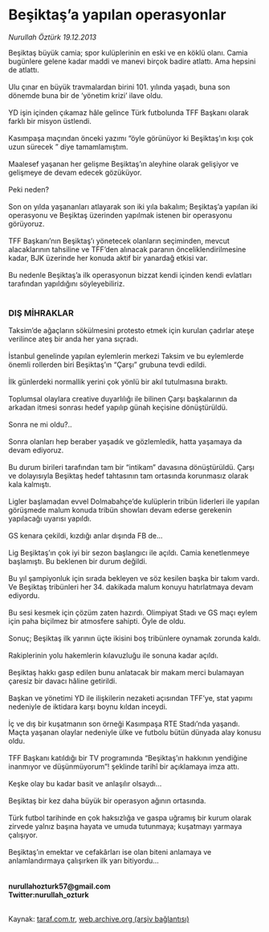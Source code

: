 # Beşiktaş’a yapılan operasyonlar

*Nurullah Öztürk 19.12.2013*

<div class="yazi">Beşiktaş büyük camia; spor kulüplerinin en eski ve en köklü olanı. Camia bugünlere gelene kadar maddi ve manevi birçok badire atlattı. Ama hepsini de atlattı.<br/><br/>Ulu çınar en büyük travmalardan birini 101. yılında yaşadı, buna son dönemde buna bir de ‘yönetim krizi’ ilave oldu.<br/><br/>YD işin içinden çıkamaz hâle gelince Türk futbolunda TFF Başkanı olarak farklı bir misyon üstlendi.<br/><br/>Kasımpaşa maçından önceki yazımı “öyle görünüyor ki Beşiktaş’ın kışı çok uzun sürecek ” diye tamamlamıştım.<br/><br/>Maalesef yaşanan her gelişme Beşiktaş’ın aleyhine olarak gelişiyor ve gelişmeye de devam edecek gözüküyor.<br/><br/>Peki neden?<br/><br/>Son on yılda yaşananları atlayarak son iki yıla bakalım; Beşiktaş’a yapılan iki operasyonu ve Beşiktaş üzerinden yapılmak istenen bir operasyonu görüyoruz.<br/><br/>TFF Başkanı’nın Beşiktaş’ı yönetecek olanların seçiminden, mevcut alacaklarının tahsiline ve TFF’den alınacak paranın önceliklendirilmesine kadar, BJK üzerinde her konuda aktif bir yanardağ etkisi var.<br/><br/>Bu nedenle Beşiktaş’a ilk operasyonun bizzat kendi içinden kendi evlatları tarafından yapıldığını söyleyebiliriz.<br/><br/><h3>DIŞ MİHRAKLAR</h3>Taksim’de ağaçların sökülmesini protesto etmek için kurulan çadırlar ateşe verilince ateş bir anda her yana sıçradı.<br/><br/>İstanbul genelinde yapılan eylemlerin merkezi Taksim ve bu eylemlerde önemli rollerden biri Beşiktaş’ın “Çarşı” grubuna tevdi edildi.<br/><br/>İlk günlerdeki normallik yerini çok yönlü bir akıl tutulmasına bıraktı.<br/><br/>Toplumsal olaylara creative duyarlılığı ile bilinen Çarşı başkalarının da arkadan itmesi sonrası hedef yapılıp günah keçisine dönüştürüldü.<br/><br/>Sonra ne mi oldu?..<br/><br/>Sonra olanları hep beraber yaşadık ve gözlemledik, hatta yaşamaya da devam ediyoruz.<br/><br/>Bu durum birileri tarafından tam bir “intikam” davasına dönüştürüldü. Çarşı ve dolayısıyla Beşiktaş hedef tahtasının tam ortasında korunmasız olarak kala kalmıştı.<br/><br/>Ligler başlamadan evvel Dolmabahçe’de kulüplerin tribün liderleri ile yapılan görüşmede malum konuda tribün showları devam ederse gerekenin yapılacağı uyarısı yapıldı.<br/><br/>GS kenara çekildi, kızdığı anlar dışında FB de...<br/><br/>Lig Beşiktaş’ın çok iyi bir sezon başlangıcı ile açıldı. Camia kenetlenmeye başlamıştı. Bu beklenen bir durum değildi.<br/><br/>Bu yıl şampiyonluk için sırada bekleyen ve söz kesilen başka bir takım vardı. Ve Beşiktaş tribünleri her 34. dakikada malum konuyu hatırlatmaya devam ediyordu.<br/><br/>Bu sesi kesmek için çözüm zaten hazırdı. Olimpiyat Stadı ve GS maçı eylem için paha biçilmez bir atmosfere sahipti. Öyle de oldu.<br/><br/>Sonuç; Beşiktaş ilk yarının üçte ikisini boş tribünlere oynamak zorunda kaldı.<br/><br/>Rakiplerinin yolu hakemlerin kılavuzluğu ile sonuna kadar açıldı.<br/><br/>Beşiktaş hakkı gasp edilen bunu anlatacak bir makam merci bulamayan çaresiz bir davacı hâline getirildi.<br/><br/>Başkan ve yönetimi YD ile ilişkilerin nezaketi açısından TFF’ye, stat yapımı nedeniyle de iktidara karşı boynu kıldan inceydi.<br/><br/>İç ve dış bir kuşatmanın son örneği Kasımpaşa RTE Stadı’nda yaşandı. Maçta yaşanan olaylar nedeniyle ülke ve futbolu bütün dünyada alay konusu oldu.<br/><br/>TFF Başkanı katıldığı bir TV programında “Beşiktaş’ın hakkının yendiğine inanmıyor ve düşünmüyorum”! şeklinde tarihî bir açıklamaya imza attı.<br/><br/>Keşke olay bu kadar basit ve anlaşılır olsaydı...<br/><br/>Beşiktaş bir kez daha büyük bir operasyon ağının ortasında.<br/><br/>Türk futbol tarihinde en çok haksızlığa ve gaspa uğramış bir kurum olarak zirvede yalnız başına hayata ve umuda tutunmaya; kuşatmayı yarmaya çalışıyor.<br/><br/>Beşiktaş’ın emektar ve cefakârları ise olan biteni anlamaya ve anlamlandırmaya çalışırken ilk yarı bitiyordu...<br/><br/><br/><b>nurullahozturk57@gmail.com<br/>Twitter:nurullah_ozturk</b><br/><br/>
</div>

Kaynak: [taraf.com.tr](http://www.taraf.com.tr:80/nurullah-ozturk/makale-besiktas-a-yapilan-operasyonlar.htm), [web.archive.org (arşiv bağlantısı)](http://web.archive.org/web/20131220234255/http://www.taraf.com.tr:80/nurullah-ozturk/makale-besiktas-a-yapilan-operasyonlar.htm)
